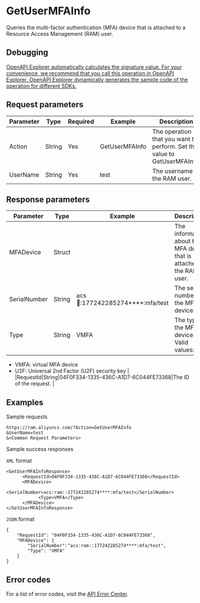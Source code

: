 # GetUserMFAInfo

Queries the multi-factor authentication \(MFA\) device that is attached to a Resource Access Management \(RAM\) user.

## Debugging

[OpenAPI Explorer automatically calculates the signature value. For your convenience, we recommend that you call this operation in OpenAPI Explorer. OpenAPI Explorer dynamically generates the sample code of the operation for different SDKs.](https://api.aliyun.com/#product=Ram&api=GetUserMFAInfo&type=RPC&version=2015-05-01)

## Request parameters

|Parameter|Type|Required|Example|Description|
|---------|----|--------|-------|-----------|
|Action|String|Yes|GetUserMFAInfo|The operation that you want to perform. Set the value to GetUserMFAInfo. |
|UserName|String|Yes|test|The username of the RAM user. |

## Response parameters

|Parameter|Type|Example|Description|
|---------|----|-------|-----------|
|MFADevice|Struct| |The information about the MFA device that is attached to the RAM user. |
|SerialNumber|String|acs:ram::177242285274\*\*\*\*:mfa/test|The serial number of the MFA device. |
|Type|String|VMFA|The type of the MFA device. Valid values:

 -   VMFA: virtual MFA device
-   U2F: Universal 2nd Factor \(U2F\) security key |
|RequestId|String|04F0F334-1335-436C-A1D7-6C044FE73368|The ID of the request. |

## Examples

Sample requests

```
https://ram.aliyuncs.com/?Action=GetUserMFAInfo
&UserName=test
&<Common Request Parameters>
```

Sample success responses

`XML` format

```
<GetUserMFAInfoResponse>
	  <RequestId>04F0F334-1335-436C-A1D7-6C044FE73368</RequestId>
	  <MFADevice>
		    <SerialNumber>acs:ram::177242285274****:mfa/test</SerialNumber>
		    <Type>VMFA</Type>
	  </MFADevice>
</GetUserMFAInfoResponse>
```

`JSON` format

```
{
    "RequestId": "04F0F334-1335-436C-A1D7-6C044FE73368",
    "MFADevice": {
        "SerialNumber":"acs:ram::177242285274****:mfa/test",
        "Type": "VMFA"
    }
}
```

## Error codes

For a list of error codes, visit the [API Error Center](https://error-center.alibabacloud.com/status/product/Ram).

